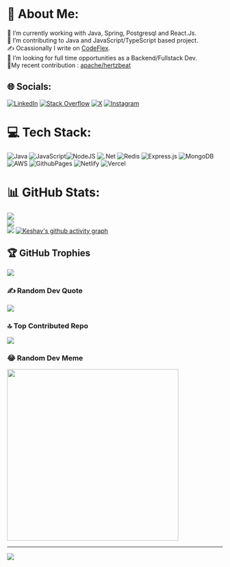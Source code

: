 # 💫 About Me:
🔭 I’m currently working with Java, Spring, Postgresql and React.Js.<br>🌱 I’m contributing to Java and JavaScript/TypeScript based project.<br>✍️ Ocassionally I write on [CodeFlex](https://codeflex.substack.com/).<br>👯 I’m looking for full time opportunities as a Backend/Fullstack Dev.<br>👷My recent contribution : [apache/hertzbeat](https://github.com/apache/hertzbeat/pull/1745)


## 🌐 Socials:
 [![LinkedIn](https://img.shields.io/badge/LinkedIn-%230077B5.svg?logo=linkedin&logoColor=white)](https://linkedin.com/in/keshav950) [![Stack Overflow](https://img.shields.io/badge/-Stackoverflow-FE7A16?logo=stack-overflow&logoColor=white)](https://stackoverflow.com/users/16578222) [![X](https://img.shields.io/badge/X-black.svg?logo=X&logoColor=white)](https://x.com/keshav951) [![Instagram](https://img.shields.io/badge/Instagram-%23E4405F.svg?logo=Instagram&logoColor=white)](https://instagram.com/whoami_950)

# 💻 Tech Stack:
![Java](https://img.shields.io/badge/java-%23ED8B00.svg?style=plastic&logo=openjdk&logoColor=white) ![JavaScript](https://img.shields.io/badge/javascript-%23323330.svg?style=plastic&logo=javascript&logoColor=%23F7DF1E)![NodeJS](https://img.shields.io/badge/node.js-6DA55F?style=plastic&logo=node.js&logoColor=white) ![.Net](https://img.shields.io/badge/.NET-5C2D91?style=plastic&logo=.net&logoColor=white) ![Redis](https://img.shields.io/badge/redis-%23DD0031.svg?style=plastic&logo=redis&logoColor=white) ![Express.js](https://img.shields.io/badge/express.js-%23404d59.svg?style=plastic&logo=express&logoColor=%2361DAFB) ![MongoDB](https://img.shields.io/badge/MongoDB-%234ea94b.svg?style=plastic&logo=mongodb&logoColor=white) ![AWS](https://img.shields.io/badge/AWS-%23FF9900.svg?style=plastic&logo=amazon-aws&logoColor=white) ![GithubPages](https://img.shields.io/badge/github%20pages-121013?style=plastic&logo=github&logoColor=white) ![Netlify](https://img.shields.io/badge/netlify-%23000000.svg?style=plastic&logo=netlify&logoColor=#00C7B7) ![Vercel](https://img.shields.io/badge/vercel-%23000000.svg?style=plastic&logo=vercel&logoColor=white) 
# 📊 GitHub Stats:
![](https://github-readme-stats.vercel.app/api?username=alpha951&theme=monokai&hide_border=false&include_all_commits=false&count_private=true)<br/>
![](https://github-readme-streak-stats.herokuapp.com/?user=alpha951&theme=monokai&hide_border=false)<br/>
![](https://github-readme-stats.vercel.app/api/top-langs/?username=alpha951&theme=monokai&hide_border=false&include_all_commits=false&count_private=true&layout=compact)
[![Keshav's github activity graph](https://github-readme-activity-graph.vercel.app/graph?username=alpha951&theme=github-compact)](https://github.com/ashutosh00710/github-readme-activity-graph)

## 🏆 GitHub Trophies
![](https://github-profile-trophy.vercel.app/?username=alpha951&theme=radical&no-frame=false&no-bg=true&margin-w=4)

### ✍️ Random Dev Quote
![](https://quotes-github-readme.vercel.app/api?type=horizontal&theme=radical)

### 🔝 Top Contributed Repo
![](https://github-contributor-stats.vercel.app/api?username=alpha951&limit=5&theme=monokai&combine_all_yearly_contributions=true)

### 😂 Random Dev Meme
<img src='https://randommeme-five.vercel.app/' style="height: 400px;"/>

---
[![](https://visitcount.itsvg.in/api?id=alpha951&icon=8&color=4)](https://visitcount.itsvg.in)

<!-- Proudly created with GPRM ( https://gprm.itsvg.in ) -->
